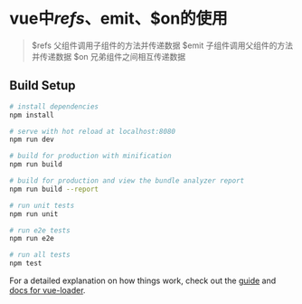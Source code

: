 # vue中$refs、$emit、$on的使用

> $refs 父组件调用子组件的方法并传递数据
> $emit 子组件调用父组件的方法并传递数据
> $on 兄弟组件之间相互传递数据

## Build Setup

``` bash
# install dependencies
npm install

# serve with hot reload at localhost:8080
npm run dev

# build for production with minification
npm run build

# build for production and view the bundle analyzer report
npm run build --report

# run unit tests
npm run unit

# run e2e tests
npm run e2e

# run all tests
npm test
```

For a detailed explanation on how things work, check out the [guide](http://vuejs-templates.github.io/webpack/) and [docs for vue-loader](http://vuejs.github.io/vue-loader).
